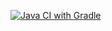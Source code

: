 [![Java CI with Gradle](https://github.com/PivkinaKate/rest/actions/workflows/gradle.yml/badge.svg)](https://github.com/PivkinaKate/rest/actions/workflows/gradle.yml)
